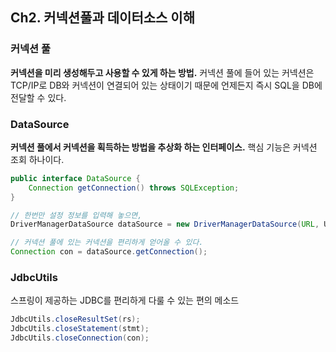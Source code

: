 ## Ch2. 커넥션풀과 데이터소스 이해
### 커넥션 풀
**커넥션을 미리 생성해두고 사용할 수 있게 하는 방법.** 커넥션 풀에 들어 있는 커넥션은 TCP/IP로 DB와 커넥션이 연결되어 있는 상태이기 때문에 언제든지 즉시 SQL을 DB에 전달할 수 있다.

### DataSource
**커넥션 풀에서 커넥션을 획득하는 방법을 추상화 하는 인터페이스.** 핵심 기능은 커넥션 조회 하나이다. 
```java
public interface DataSource {
    Connection getConnection() throws SQLException;
}

// 한번만 설정 정보를 입력해 놓으면,  
DriverManagerDataSource dataSource = new DriverManagerDataSource(URL, USERNAME, PASSWORD);

// 커넥션 풀에 있는 커넥션을 편리하게 얻어올 수 있다.
Connection con = dataSource.getConnection();
```

### JdbcUtils
스프링이 제공하는 JDBC를 편리하게 다룰 수 있는 편의 메소드
```java
JdbcUtils.closeResultSet(rs);
JdbcUtils.closeStatement(stmt);
JdbcUtils.closeConnection(con);
```